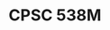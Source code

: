 ---
layout: page
title: CPSC 538M
description: Designed the side-channel attacks in Industrial Control Systems (ICS) with encrypted network protocols.
# img: assets/img/7.jpg
redirect: https://elaineyao.github.io/assets/pdf/cpsc538m_project_report.pdf
importance: 1
category: work
---